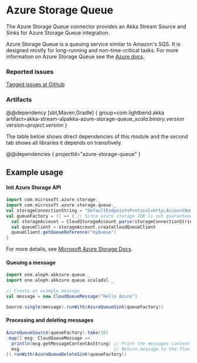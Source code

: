 # Azure Storage Queue

The Azure Storage Queue connector provides an Akka Stream Source and Sinks for Azure Storage Queue integration.

Azure Storage Queue is a queuing service similar to Amazon's SQS. It is designed mostly for long-running and non-time-critical tasks. For more information on Azure Storage Queue see the [Azure docs](https://azure.microsoft.com/en-us/services/storage/queues/).

### Reported issues

[Tagged issues at Github](https://github.com/akka/alpakka/labels/p%3Aazure-storage-queue)

### Artifacts

@@dependency [sbt,Maven,Gradle] {
  group=com.lightbend.akka
  artifact=akka-stream-alpakka-azure-storage-queue_$scala.binary.version$
  version=$project.version$
}

The table below shows direct dependencies of this module and the second tab shows all libraries it depends on transitively.

@@dependencies { projectId="azure-storage-queue" }


## Example usage

#### Init Azure Storage API

```scala
import com.microsoft.azure.storage._
import com.microsoft.azure.storage.queue._
val storageConnectionString = "DefaultEndpointsProtocol=http;AccountName=<YourAccountName>;AccountKey=<YourKey>"
val queueFactory = () => { // Since azure storage JDK is not guaranteed to be thread-safe
  val storageAccount = CloudStorageAccount.parse(storageConnectionString)
  val queueClient = storageAccount.createCloudQueueClient
  queueClient.getQueueReference("myQueue")
}
```
For more details, see [Microsoft Azure Storage Docs](https://docs.microsoft.com/en-us/azure/storage/storage-java-how-to-use-queue-storage).

#### Queuing a message
```scala
import one.aleph.akkzure.queue._
import one.aleph.akkzure.queue.scaladsl._

// Create an example message
val message = new CloudQueueMessage("Hello Azure")

Source.single(message).runWith(AzureQueueSink(queueFactory))
```

#### Processing and deleting messages
```scala
AzureQueueSource(queueFactory).take(10)
.map({ msg: CloudQueueMessage =>
  println(msg.getMessageContentAsString) // Print the messages content
  msg                                    // Return message to the flow for deletion
}).runWith(AzureQueueDeleteSink(queueFactory))
```
